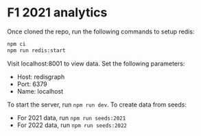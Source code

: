 # F1 2021 analytics

Once cloned the repo, run the following commands to setup redis:
```bash
npm ci
npm run redis:start
```

Visit localhost:8001 to view data. Set the following parameters:
 - Host: redisgraph
 - Port: 6379
 - Name: localhost

To start the server, run `npm run dev`.
To create data from seeds:
 - For 2021 data, run `npm run seeds:2021`
 - For 2022 data, run `npm run seeds:2022`
